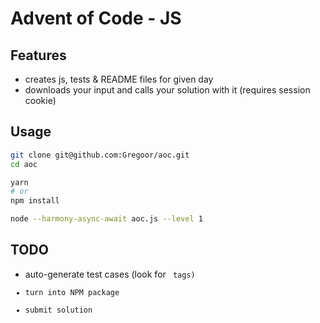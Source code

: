 # Advent of Code - JS

## Features

- creates js, tests & README files for given day
- downloads your input and calls your solution with it (requires session cookie)

## Usage

```bash
git clone git@github.com:Gregoor/aoc.git
cd aoc

yarn
# or
npm install

node --harmony-async-await aoc.js --level 1
```

## TODO

- auto-generate test cases (look for <code> tags)
- turn into NPM package
- submit solution

